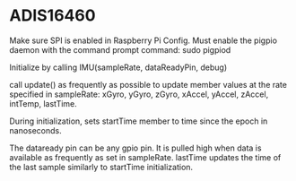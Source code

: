 # ADIS16460
Make sure SPI is enabled in Raspberry Pi Config. Must enable the pigpio daemon with the command prompt command: sudo pigpiod

Initialize by calling IMU(sampleRate, dataReadyPin, debug)

call update() as frequently as possible to update member values at the rate specified in sampleRate: xGyro, yGyro, zGyro, xAccel, yAccel, zAccel, intTemp, lastTime.

During initialization, sets startTime member to time since the epoch in nanoseconds. 

The dataready pin can be any gpio pin. It is pulled high when data is available as frequently as set in sampleRate. lastTime updates the time of the last sample similarly to startTime initialization. 

